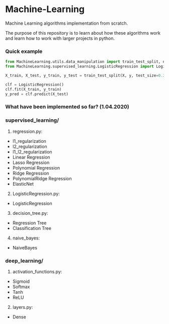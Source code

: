 # Machine-Learning
Machine Learning algorithms implementation from scratch. 

The purpose of this repository is to learn about how these algorithms work and learn how to work with larger projects in python.
### Quick example
```python
from MachineLearning.utils.data_manipulation import train_test_split, normalize
from MachineLearning.supervised_learning.LogisticRegression import LogisticRegression

X_train, X_test, y_train, y_test = train_test_split(X, y, test_size=0.33, seed=1)

clf = LogisticRegression()
clf.fit(X_train, y_train)
y_pred = clf.predict(X_test)
```

### What have been implemented so far? (1.04.2020)

### supervised_learning/
1) regression.py:
  - l1_regularization
  - l2_regularization
  - l1_l2_regularization
  - Linear Regression
  - Lasso Regression
  - Polynomial Regression
  - Ridge Regression
  - PolynomialRidge Regression
  - ElasticNet

2) LogisticRegression.py:
  - LogisticRegression
 
3) decision_tree.py:
  - Regression Tree
  - Classification Tree

4) naive_bayes:
  - NaiveBayes

### deep_learning/
1) activation_functions.py: 
  - Sigmoid
  - Softmax
  - Tanh
  - ReLU
  
2) layers.py:
  - Dense
